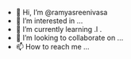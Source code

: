 - 👋 Hi, I’m @ramyasreenivasa
- 👀 I’m interested in ...
- 🌱 I’m currently learning .l .
- 💞️ I’m looking to collaborate on ...
- 📫 How to reach me ...

<!---
ramyasreenivasa/ramyasreenivasa is a ✨ special ✨ repository because its `README.md` (this file) appears on your GitHub profile.
You can click the Preview link to take a look at your changes.
--->
